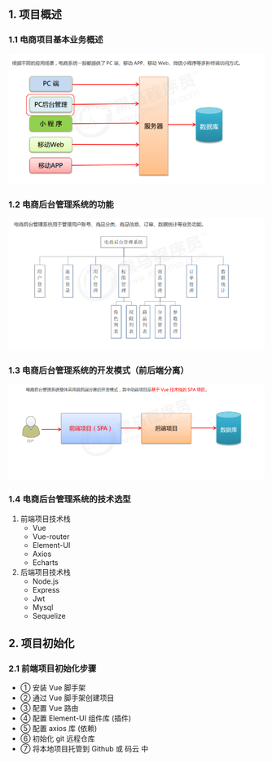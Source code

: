 ## 1. 项目概述
### 1.1 电商项目基本业务概述
![电商项目](./img/电商项目概述.PNG)

### 1.2 电商后台管理系统的功能
![系统功能](./img/系统功能.PNG)
### 1.3 电商后台管理系统的开发模式（前后端分离）
![开发模式](./img/开发模式.PNG)

### 1.4 电商后台管理系统的技术选型
 1. 前端项目技术栈
     * Vue
     * Vue-router
     * Element-UI
     * Axios
     * Echarts
 2. 后端项目技术栈
      * Node.js
      * Express
      * Jwt
      * Mysql
      * Sequelize

## 2. 项目初始化
### 2.1 前端项目初始化步骤
 * ① 安装 Vue 脚手架
 * ② 通过 Vue 脚手架创建项目
 * ③ 配置 Vue 路由
 * ④ 配置 Element-UI 组件库 (插件)
 * ⑤ 配置 axios 库  (依赖)
 * ⑥ 初始化 git 远程仓库
 * ⑦ 将本地项目托管到 Github 或 码云 中